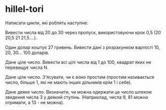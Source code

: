# hillel-tori
Написати цикли, які роблять наступне:

Вивести числа від 20 до 30 через пропуск, використовуючи крок 0,5 (20 20,5 21 21,5….).

Один долар коштує 27 гривень. Вивести дані з розрахунком вартості 10, 20, 30... 100 доларів.

Дане ціле число. Вивести всі цілі числа від 1 до 100, квадрат яких не перевищує числа N.

Дане ціле число. З'ясувати, чи є воно простим (простим називається число, більше 1, які не мають інших дільників крім 1 і себе).

Дане деяке число. Визначити, чи можна одержати це число шляхом зведення числа 3 у деякий ступінь. (Наприклад, числа 9, 81 можна отримати, а 13 - не можна).
